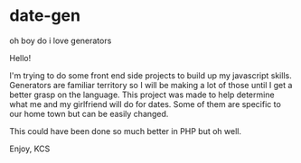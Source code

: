 # date-gen
oh boy do i love generators

Hello!

I'm trying to do some front end side projects to build up my javascript skills. Generators are familiar territory so I will be making a lot of those until I get a better grasp on the language. This project was made to help determine what me and my girlfriend will do for dates. Some of them are specific to our home town but can be easily changed. 

This could have been done so much better in PHP but oh well. 

Enjoy, 
KCS
